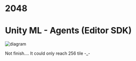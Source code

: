 # 2048
# Unity ML - Agents (Editor SDK)

![diagram](images/2048.gif)

Not finish.... It could only reach 256 tile -_-
